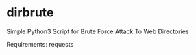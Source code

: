 # dirbrute
Simple Python3 Script for Brute Force Attack To Web Directories

Requirements:
requests
 

